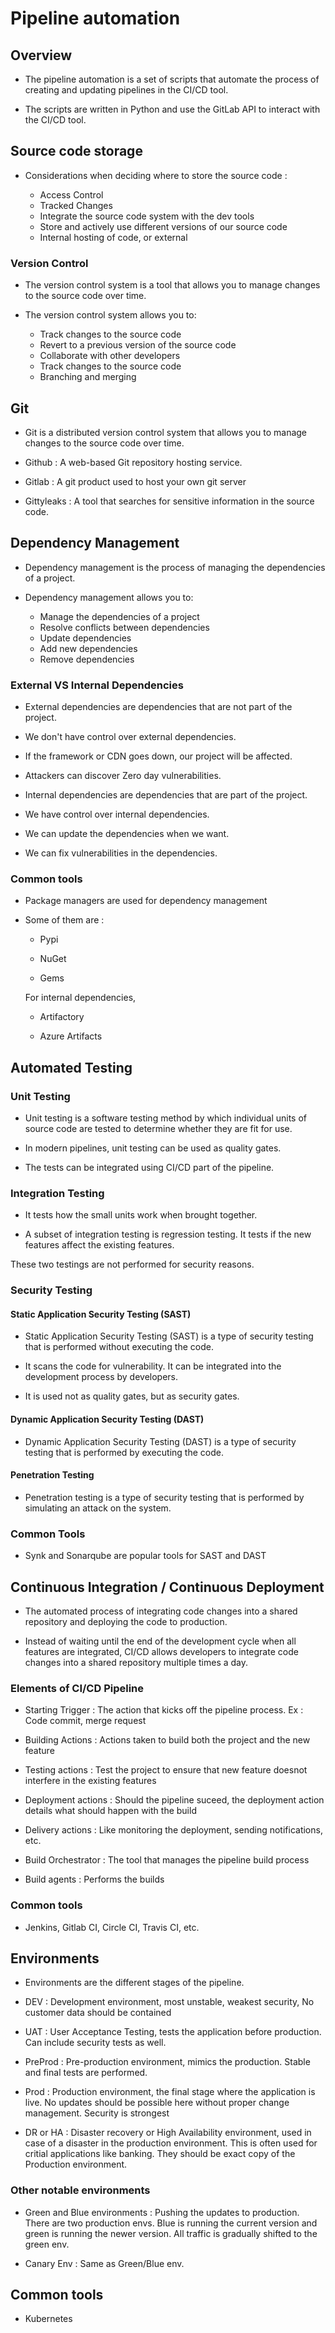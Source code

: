 # Pipeline automation

## Overview

- The pipeline automation is a set of scripts that automate the process of creating and updating pipelines in the CI/CD tool. 

- The scripts are written in Python and use the GitLab API to interact with the CI/CD tool.

## Source code storage

- Considerations when deciding where to store the source code :

    - Access Control
    - Tracked Changes
    - Integrate the source code system with the dev tools
    - Store and actively use different versions of our source code
    - Internal hosting of code, or external

### Version Control

- The version control system is a tool that allows you to manage changes to the source code over time.

- The version control system allows you to:

    - Track changes to the source code
    - Revert to a previous version of the source code
    - Collaborate with other developers
    - Track changes to the source code
    - Branching and merging

## Git

- Git is a distributed version control system that allows you to manage changes to the source code over time.

- Github : A web-based Git repository hosting service.

- Gitlab : A git product used to host your own git server

- Gittyleaks : A tool that searches for sensitive information in the source code.


## Dependency Management

- Dependency management is the process of managing the dependencies of a project.

- Dependency management allows you to:

    - Manage the dependencies of a project
    - Resolve conflicts between dependencies
    - Update dependencies
    - Add new dependencies
    - Remove dependencies

### External VS Internal Dependencies

- External dependencies are dependencies that are not part of the project.

- We don't have control over external dependencies.

- If the framework or CDN goes down, our project will be affected.

- Attackers can discover Zero day vulnerabilities.

- Internal dependencies are dependencies that are part of the project.

- We have control over internal dependencies.

- We can update the dependencies when we want.

- We can fix vulnerabilities in the dependencies.


### Common tools

- Package managers are used for dependency management

- Some of them are :
    
    - Pypi
    
    - NuGet

    - Gems

    For internal dependencies,

    - Artifactory

    - Azure Artifacts

## Automated Testing


### Unit Testing

- Unit testing is a software testing method by which individual units of source code are tested to determine whether they are fit for use.

- In modern pipelines, unit testing can be used as quality gates.

- The tests can be integrated using CI/CD part of the pipeline.

### Integration Testing

- It tests how the small units work when brought together.

- A subset of integration testing is regression testing. It tests if the new features affect the existing features.

These two testings are not performed for security reasons.


### Security Testing

#### Static Application Security Testing (SAST)

- Static Application Security Testing (SAST) is a type of security testing that is performed without executing the code.

- It scans the code for vulnerability. It can be integrated into the development process by developers.

- It is used not as quality gates, but as security gates.


#### Dynamic Application Security Testing (DAST)

- Dynamic Application Security Testing (DAST) is a type of security testing that is performed by executing the code.

#### Penetration Testing

- Penetration testing is a type of security testing that is performed by simulating an attack on the system.


### Common Tools

- Synk and Sonarqube are popular tools for SAST and DAST


## Continuous Integration / Continuous Deployment

- The automated process of integrating code changes into a shared repository and deploying the code to production.

- Instead of waiting until the end of the development cycle when all features are integrated, CI/CD allows developers to integrate code changes into a shared repository multiple times a day.

### Elements of CI/CD Pipeline

- Starting Trigger : The action that kicks off the pipeline process. Ex : Code commit, merge request

- Building Actions : Actions taken to build both the project and the new feature

- Testing actions : Test the project to ensure that new feature doesnot interfere in the existing features

- Deployment actions : Should the pipeline suceed, the deployment action details what should happen with the build

- Delivery actions : Like monitoring the deployment, sending notifications, etc.

- Build Orchestrator : The tool that manages the pipeline build process

- Build agents : Performs the builds

### Common tools

- Jenkins, Gitlab CI, Circle CI, Travis CI, etc.


## Environments

- Environments are the different stages of the pipeline.

- DEV : Development environment, most unstable, weakest security, No customer data should be contained

- UAT : User Acceptance Testing, tests the application before production. Can include security tests as well.

- PreProd : Pre-production environment, mimics the production. Stable and final tests are performed.

- Prod : Production environment, the final stage where the application is live. No updates should be possible here without proper change management. Security is strongest

- DR or HA : Disaster recovery or High Availability environment, used in case of a disaster in the production environment. This is often used for critial applications like banking. They should be exact copy of the Production environment.


### Other notable environments


- Green and Blue environments : Pushing the updates to production. There are two production envs. Blue is running the current version and green is running the newer version. All traffic is gradually shifted to the green env.

- Canary Env : Same as Green/Blue env.

## Common tools

- Kubernetes

